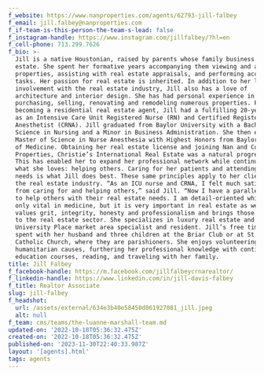 ```yaml
---
f_website: https://www.nanproperties.com/agents/62793-jill-falbey
f_email: jill.falbey@nanproperties.com
f_if-team-is-this-person-the-team-s-lead: false
f_instagram-handle: https://www.instagram.com/jillfalbey/?hl=en
f_cell-phone: 713.299.7626
f_bio: >-
  Jill is a native Houstonian, raised by parents whose family business was real
  estate. She spent her formative years accompanying them viewing and acquiring
  properties, assisting with real estate appraisals, and performing accounting
  tasks. Her passion for real estate is inherited. In addition to her lifelong
  involvement with the real estate industry, Jill also has a love of
  architecture and interior design. She has had personal experience in
  purchasing, selling, renovating and remodeling numerous properties. Prior to
  becoming a residential real estate agent, Jill had a fulfilling 20-year career
  as an Intensive Care Unit Registered Nurse (RN) and Certified Registered Nurse
  Anesthetist (CRNA). Jill graduated from Baylor University with a Bachelor of
  Science in Nursing and a Minor in Business Administration. She then earned her
  Master of Science in Nurse Anesthesia with Highest Honors from Baylor College
  of Medicine. Obtaining her real estate license and joining Nan and Company
  Properties, Christie’s International Real Estate was a natural progression.
  This has enabled her to expand her professional network while continuing to do
  what she loves: helping others. Caring for her patients and attending to their
  needs is what Jill does best. These same principles apply to her clients in
  the real estate industry. “As an ICU nurse and CRNA, I felt much satisfaction
  from caring for and helping others,” said Jill. “Now I have a parallel goal –
  to help others with their real estate needs. I am detail-oriented which is not
  only vital in medicine, but it is very important in real estate as well.” Jill
  values grit, integrity, honesty and professionalism and brings those qualities
  to the real estate sector. She specializes in luxury real estate and is a West
  University Place market area specialist and resident. Jill’s free time is
  spent with her husband and three children at the Briar Club or at St. Anne’s
  Catholic Church, where they are parishioners. She enjoys volunteering for
  humanitarian causes, furthering her professional knowledge with continuing
  education courses, reading, and traveling with her family. 
title: Jill Falbey
f_facebook-handle: https://m.facebook.com/jillfalbeycrnarealtor/
f_linkedin-handle: https://www.linkedin.com/in/jill-davis-falbey
f_title: Realtor Associate
slug: jill-falbey
f_headshot:
  url: /assets/external/634e3b40e58450d061927081_jill.jpeg
  alt: null
f_team: cms/teams/the-luanne-marshall-team.md
updated-on: '2022-10-18T05:36:32.475Z'
created-on: '2022-10-18T05:36:32.475Z'
published-on: '2023-11-30T22:40:33.987Z'
layout: '[agents].html'
tags: agents
---
```



